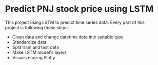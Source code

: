 # Predict PNJ stock price using LSTM

This project using LSTM to predict time series data. Every part of this project is following these steps:
* Clean data and change datetime data into suitable type
* Standardize data
* Split train and test data
* Make LSTM model's layers
* Visualize using Plotly
